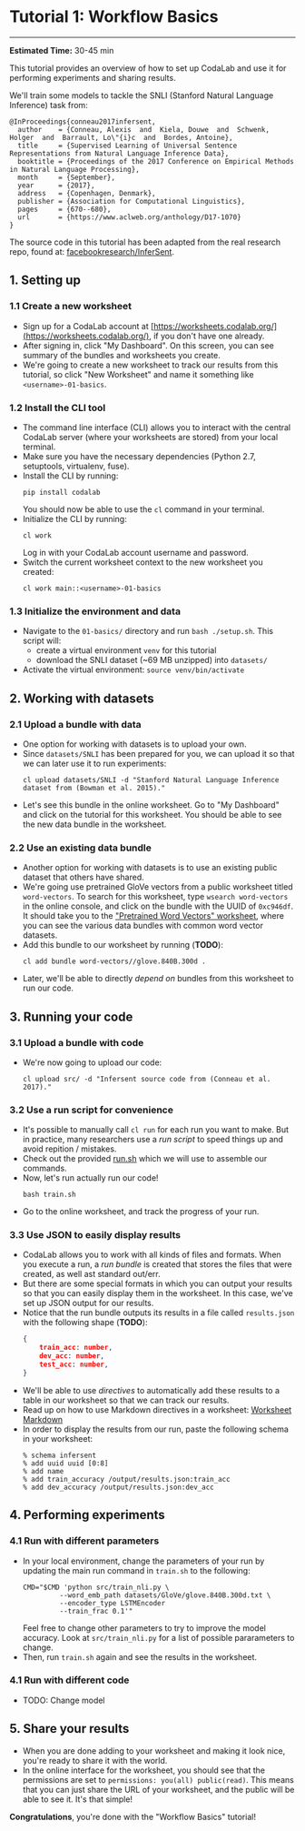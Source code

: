 # Tutorial 1: Workflow Basics

--------------------------------------------------------------------------------

**Estimated Time:** 30-45 min

This tutorial provides an overview of how to set up CodaLab and use it for
performing experiments and sharing results.

We'll train some models to tackle the SNLI (Stanford Natural Language Inference) task from:

```
@InProceedings{conneau2017infersent,
  author    = {Conneau, Alexis  and  Kiela, Douwe  and  Schwenk, Holger  and  Barrault, Lo\"{i}c  and  Bordes, Antoine},
  title     = {Supervised Learning of Universal Sentence Representations from Natural Language Inference Data},
  booktitle = {Proceedings of the 2017 Conference on Empirical Methods in Natural Language Processing},
  month     = {September},
  year      = {2017},
  address   = {Copenhagen, Denmark},
  publisher = {Association for Computational Linguistics},
  pages     = {670--680},
  url       = {https://www.aclweb.org/anthology/D17-1070}
}
```

The source code in this tutorial has been adapted from the real research repo, found at:
[facebookresearch/InferSent](https://github.com/facebookresearch/InferSent).

## 1. Setting up

### 1.1 Create a new worksheet

- Sign up for a CodaLab account at [https://worksheets.codalab.org/](https://worksheets.codalab.org/),
  if you don't have one already.
- After signing in, click "My Dashboard". On this screen, you can see summary of the
  bundles and worksheets you create.
- We're going to create a new worksheet to track our results from this tutorial,
  so click "New Worksheet" and name it something like `<username>-01-basics`.

### 1.2 Install the CLI tool

- The command line interface (CLI) allows you to interact with the central
  CodaLab server (where your worksheets are stored) from your local terminal.
- Make sure you have the necessary dependencies (Python 2.7, setuptools, virtualenv, fuse).
- Install the CLI by running:
  ```
  pip install codalab
  ```
  You should now be able to use the `cl` command in your terminal.
- Initialize the CLI by running:
  ```
  cl work
  ```
  Log in with your CodaLab account username and password.
- Switch the current worksheet context to the new worksheet you created:
  ```
  cl work main::<username>-01-basics
  ```
  
### 1.3 Initialize the environment and data
  
  - Navigate to the `01-basics/` directory and run `bash ./setup.sh`. This script will:
      - create a virtual environment `venv` for this tutorial
      - download the SNLI dataset (~69 MB unzipped) into `datasets/`
  - Activate the virtual environment: `source venv/bin/activate`

## 2. Working with datasets

### 2.1 Upload a bundle with data

- One option for working with datasets is to upload your own.
- Since `datasets/SNLI` has been prepared for you, we can upload it so that we can later use it
to run experiments:
  ```
  cl upload datasets/SNLI -d "Stanford Natural Language Inference dataset from (Bowman et al. 2015)."
  ```
- Let's see this bundle in the online worksheet. Go to "My Dashboard" and click on the
  tutorial for this worksheet. You should be able to see the new data bundle in the worksheet.

### 2.2 Use an existing data bundle

- Another option for working with datasets is to use an existing public dataset that others
  have shared.
- We're going use pretrained GloVe vectors from a public worksheet titled
  `word-vectors`. To search for this worksheet, type `wsearch word-vectors` in the
  online console, and click on the bundle with the UUID of `0xc946df`. It should take you
  to the ["Pretrained Word Vectors" worksheet](https://worksheets.codalab.org/worksheets/0xc946dfbd2215486493672a5e5b0c88d8/),
  where you can see the various data bundles with common word vector datasets.
- Add this bundle to our worksheet by running (**TODO**):
  ```
  cl add bundle word-vectors//glove.840B.300d .
  ```
- Later, we'll be able to directly *depend on* bundles from this worksheet to
  run our code.

## 3. Running your code

### 3.1 Upload a bundle with code

- We're now going to upload our code:
  ```
  cl upload src/ -d "Infersent source code from (Conneau et al. 2017)."
  ```

### 3.2 Use a run script for convenience

- It's possible to manually call `cl run` for each run you want to make. But in practice,
  many researchers use a *run script* to speed things up and avoid repition / mistakes.
- Check out the provided [run.sh](./run.sh) which we will use to assemble our commands.
- Now, let's run actually run our code!
  ```
  bash train.sh
  ```
- Go to the online worksheet, and track the progress of your run.

### 3.3 Use JSON to easily display results

- CodaLab allows you to work with all kinds of files and formats. When you execute a run,
  a *run bundle* is created that stores the files that were created, as well ast
  standard out/err.
- But there are some special formats in which you can output your results so that you can easily
  display them in the worksheet. In this case, we've set up JSON output for our results.
- Notice that the run bundle outputs its results in a file called `results.json` with the following shape (**TODO**):
  ```json
  {
      train_acc: number,
      dev_acc: number,
      test_acc: number,
  }
  ```
- We'll be able to use *directives* to automatically add these results to a table in our
  worksheet so that we can track our results.
- Read up on how to use Markdown directives in a worksheet:
  [Worksheet Markdown](https://github.com/codalab/codalab-worksheets/wiki/Worksheet-Markdown#directives)
- In order to display the results from our run, paste the following schema in your worksheet:
  ```
  % schema infersent
  % add uuid uuid [0:8]
  % add name
  % add train_accuracy /output/results.json:train_acc
  % add dev_accuracy /output/results.json:dev_acc
  ```

## 4. Performing experiments

### 4.1 Run with different parameters

- In your local environment, change the parameters of your run by updating the main run command in
  `train.sh` to the following:
  ```
  CMD="$CMD 'python src/train_nli.py \
           --word_emb_path datasets/GloVe/glove.840B.300d.txt \
           --encoder_type LSTMEncoder
           --train_frac 0.1'"
  ```
  Feel free to change other parameters to try to improve the model accuracy. Look at `src/train_nli.py` for
  a list of possible pararameters to change.
- Then, run `train.sh` again and see the results in the worksheet.

### 4.1 Run with different code

- TODO: Change model

## 5. Share your results

- When you are done adding to your worksheet and making it look nice, you're ready to share it with
  the world.
- In the online interface for the worksheet, you should see that the permissions are set to
  `permissions: you(all) public(read)`.
  This means that you can just share the URL of your worksheet, and the public will be able to see it.
  It's that simple!

**Congratulations**, you're done with the "Workflow Basics" tutorial!
